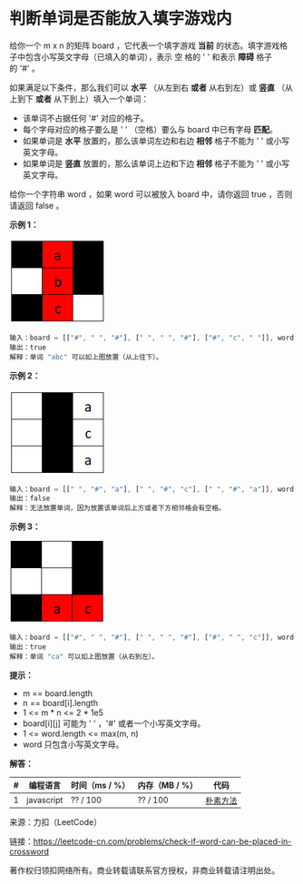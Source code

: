 # 判断单词是否能放入填字游戏内

给你一个 m x n 的矩阵 board ，它代表一个填字游戏 **当前** 的状态。填字游戏格子中包含小写英文字母（已填入的单词），表示 空 格的 ' ' 和表示 **障碍** 格子的 '#' 。

如果满足以下条件，那么我们可以 **水平** （从左到右 **或者** 从右到左）或 **竖直** （从上到下 **或者** 从下到上）填入一个单词：

- 该单词不占据任何 '#' 对应的格子。
- 每个字母对应的格子要么是 ' ' （空格）要么与 board 中已有字母 **匹配**。
- 如果单词是 **水平** 放置的，那么该单词左边和右边 **相邻** 格子不能为 ' ' 或小写英文字母。
- 如果单词是 **竖直** 放置的，那么该单词上边和下边 **相邻** 格子不能为 ' ' 或小写英文字母。

给你一个字符串 word ，如果 word 可以被放入 board 中，请你返回 true ，否则请返回 false 。

**示例 1：**

![示例1](./eg1.png)

``` javascript
输入：board = [["#", " ", "#"], [" ", " ", "#"], ["#", "c", " "]], word = "abc"
输出：true
解释：单词 "abc" 可以如上图放置（从上往下）。
```

**示例 2：**

![示例2](./eg2.png)

``` javascript
输入：board = [[" ", "#", "a"], [" ", "#", "c"], [" ", "#", "a"]], word = "ac"
输出：false
解释：无法放置单词，因为放置该单词后上方或者下方相邻格会有空格。
```

**示例 3：**

![示例3](./eg3.png)

``` javascript
输入：board = [["#", " ", "#"], [" ", " ", "#"], ["#", " ", "c"]], word = "ca"
输出：true
解释：单词 "ca" 可以如上图放置（从右到左）。
```

**提示：**

- m == board.length
- n == board[i].length
- 1 <= m * n <= 2 * 1e5
- board[i][j] 可能为 ' ' ，'#' 或者一个小写英文字母。
- 1 <= word.length <= max(m, n)
- word 只包含小写英文字母。

**解答：**

**#**|**编程语言**|**时间（ms / %）**|**内存（MB / %）**|**代码**
--|--|--|--|--
1|javascript|?? / 100|?? / 100|[朴素方法](./javascript/ac_v1.js)

来源：力扣（LeetCode）

链接：https://leetcode-cn.com/problems/check-if-word-can-be-placed-in-crossword

著作权归领扣网络所有。商业转载请联系官方授权，非商业转载请注明出处。
